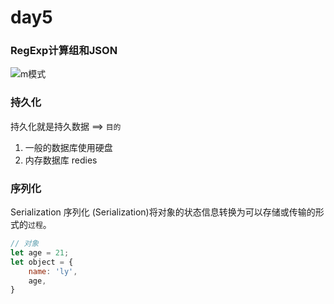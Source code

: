 # day5

### RegExp计算组和JSON

![m模式](https://blog.csdn.net/aitangyong/article/details/43989977)

### 持久化

持久化就是持久数据 ==> `目的`

1. 一般的数据库使用硬盘
2. 内存数据库 redies

### 序列化

Serialization  序列化 (Serialization)将对象的状态信息转换为可以存储或传输的形式的`过程`。 

``` javascript
// 对象
let age = 21;
let object = {
    name: 'ly',
    age,
}
```